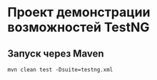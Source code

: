 # Проект демонстрации возможностей TestNG
## Запуск через Maven
    mvn clean test -Dsuite=testng.xml